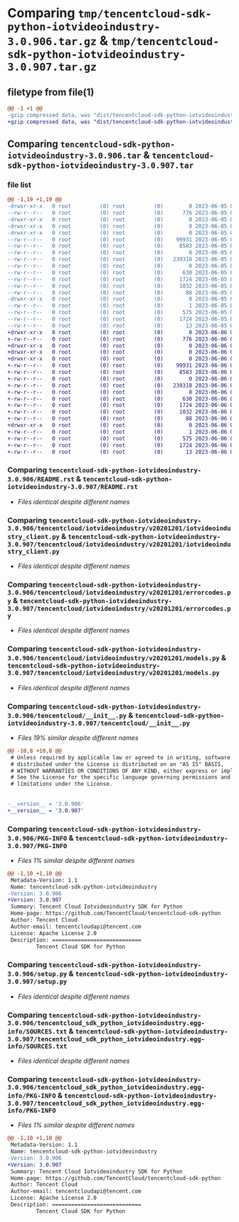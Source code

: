 # Comparing `tmp/tencentcloud-sdk-python-iotvideoindustry-3.0.906.tar.gz` & `tmp/tencentcloud-sdk-python-iotvideoindustry-3.0.907.tar.gz`

## filetype from file(1)

```diff
@@ -1 +1 @@
-gzip compressed data, was "dist/tencentcloud-sdk-python-iotvideoindustry-3.0.906.tar", last modified: Mon Jun  5 00:36:57 2023, max compression
+gzip compressed data, was "dist/tencentcloud-sdk-python-iotvideoindustry-3.0.907.tar", last modified: Tue Jun  6 02:29:18 2023, max compression
```

## Comparing `tencentcloud-sdk-python-iotvideoindustry-3.0.906.tar` & `tencentcloud-sdk-python-iotvideoindustry-3.0.907.tar`

### file list

```diff
@@ -1,19 +1,19 @@
-drwxr-xr-x   0 root         (0) root         (0)        0 2023-06-05 00:36:57.000000 tencentcloud-sdk-python-iotvideoindustry-3.0.906/
--rw-r--r--   0 root         (0) root         (0)      776 2023-06-05 00:36:57.000000 tencentcloud-sdk-python-iotvideoindustry-3.0.906/README.rst
-drwxr-xr-x   0 root         (0) root         (0)        0 2023-06-05 00:36:57.000000 tencentcloud-sdk-python-iotvideoindustry-3.0.906/tencentcloud/
-drwxr-xr-x   0 root         (0) root         (0)        0 2023-06-05 00:36:57.000000 tencentcloud-sdk-python-iotvideoindustry-3.0.906/tencentcloud/iotvideoindustry/
-drwxr-xr-x   0 root         (0) root         (0)        0 2023-06-05 00:36:57.000000 tencentcloud-sdk-python-iotvideoindustry-3.0.906/tencentcloud/iotvideoindustry/v20201201/
--rw-r--r--   0 root         (0) root         (0)    99931 2023-06-05 00:36:57.000000 tencentcloud-sdk-python-iotvideoindustry-3.0.906/tencentcloud/iotvideoindustry/v20201201/iotvideoindustry_client.py
--rw-r--r--   0 root         (0) root         (0)     8583 2023-06-05 00:36:57.000000 tencentcloud-sdk-python-iotvideoindustry-3.0.906/tencentcloud/iotvideoindustry/v20201201/errorcodes.py
--rw-r--r--   0 root         (0) root         (0)        0 2023-06-05 00:36:57.000000 tencentcloud-sdk-python-iotvideoindustry-3.0.906/tencentcloud/iotvideoindustry/v20201201/__init__.py
--rw-r--r--   0 root         (0) root         (0)   239318 2023-06-05 00:36:57.000000 tencentcloud-sdk-python-iotvideoindustry-3.0.906/tencentcloud/iotvideoindustry/v20201201/models.py
--rw-r--r--   0 root         (0) root         (0)        0 2023-06-05 00:36:57.000000 tencentcloud-sdk-python-iotvideoindustry-3.0.906/tencentcloud/iotvideoindustry/__init__.py
--rw-r--r--   0 root         (0) root         (0)      630 2023-06-05 00:36:57.000000 tencentcloud-sdk-python-iotvideoindustry-3.0.906/tencentcloud/__init__.py
--rw-r--r--   0 root         (0) root         (0)     1724 2023-06-05 00:36:57.000000 tencentcloud-sdk-python-iotvideoindustry-3.0.906/PKG-INFO
--rw-r--r--   0 root         (0) root         (0)     1032 2023-06-05 00:36:57.000000 tencentcloud-sdk-python-iotvideoindustry-3.0.906/setup.py
--rw-r--r--   0 root         (0) root         (0)       88 2023-06-05 00:36:57.000000 tencentcloud-sdk-python-iotvideoindustry-3.0.906/setup.cfg
-drwxr-xr-x   0 root         (0) root         (0)        0 2023-06-05 00:36:57.000000 tencentcloud-sdk-python-iotvideoindustry-3.0.906/tencentcloud_sdk_python_iotvideoindustry.egg-info/
--rw-r--r--   0 root         (0) root         (0)        1 2023-06-05 00:36:57.000000 tencentcloud-sdk-python-iotvideoindustry-3.0.906/tencentcloud_sdk_python_iotvideoindustry.egg-info/dependency_links.txt
--rw-r--r--   0 root         (0) root         (0)      575 2023-06-05 00:36:57.000000 tencentcloud-sdk-python-iotvideoindustry-3.0.906/tencentcloud_sdk_python_iotvideoindustry.egg-info/SOURCES.txt
--rw-r--r--   0 root         (0) root         (0)     1724 2023-06-05 00:36:57.000000 tencentcloud-sdk-python-iotvideoindustry-3.0.906/tencentcloud_sdk_python_iotvideoindustry.egg-info/PKG-INFO
--rw-r--r--   0 root         (0) root         (0)       13 2023-06-05 00:36:57.000000 tencentcloud-sdk-python-iotvideoindustry-3.0.906/tencentcloud_sdk_python_iotvideoindustry.egg-info/top_level.txt
+drwxr-xr-x   0 root         (0) root         (0)        0 2023-06-06 02:29:18.000000 tencentcloud-sdk-python-iotvideoindustry-3.0.907/
+-rw-r--r--   0 root         (0) root         (0)      776 2023-06-06 02:29:17.000000 tencentcloud-sdk-python-iotvideoindustry-3.0.907/README.rst
+drwxr-xr-x   0 root         (0) root         (0)        0 2023-06-06 02:29:18.000000 tencentcloud-sdk-python-iotvideoindustry-3.0.907/tencentcloud/
+drwxr-xr-x   0 root         (0) root         (0)        0 2023-06-06 02:29:18.000000 tencentcloud-sdk-python-iotvideoindustry-3.0.907/tencentcloud/iotvideoindustry/
+drwxr-xr-x   0 root         (0) root         (0)        0 2023-06-06 02:29:18.000000 tencentcloud-sdk-python-iotvideoindustry-3.0.907/tencentcloud/iotvideoindustry/v20201201/
+-rw-r--r--   0 root         (0) root         (0)    99931 2023-06-06 02:29:17.000000 tencentcloud-sdk-python-iotvideoindustry-3.0.907/tencentcloud/iotvideoindustry/v20201201/iotvideoindustry_client.py
+-rw-r--r--   0 root         (0) root         (0)     8583 2023-06-06 02:29:17.000000 tencentcloud-sdk-python-iotvideoindustry-3.0.907/tencentcloud/iotvideoindustry/v20201201/errorcodes.py
+-rw-r--r--   0 root         (0) root         (0)        0 2023-06-06 02:29:17.000000 tencentcloud-sdk-python-iotvideoindustry-3.0.907/tencentcloud/iotvideoindustry/v20201201/__init__.py
+-rw-r--r--   0 root         (0) root         (0)   239318 2023-06-06 02:29:17.000000 tencentcloud-sdk-python-iotvideoindustry-3.0.907/tencentcloud/iotvideoindustry/v20201201/models.py
+-rw-r--r--   0 root         (0) root         (0)        0 2023-06-06 02:29:17.000000 tencentcloud-sdk-python-iotvideoindustry-3.0.907/tencentcloud/iotvideoindustry/__init__.py
+-rw-r--r--   0 root         (0) root         (0)      630 2023-06-06 02:29:17.000000 tencentcloud-sdk-python-iotvideoindustry-3.0.907/tencentcloud/__init__.py
+-rw-r--r--   0 root         (0) root         (0)     1724 2023-06-06 02:29:18.000000 tencentcloud-sdk-python-iotvideoindustry-3.0.907/PKG-INFO
+-rw-r--r--   0 root         (0) root         (0)     1032 2023-06-06 02:29:17.000000 tencentcloud-sdk-python-iotvideoindustry-3.0.907/setup.py
+-rw-r--r--   0 root         (0) root         (0)       88 2023-06-06 02:29:18.000000 tencentcloud-sdk-python-iotvideoindustry-3.0.907/setup.cfg
+drwxr-xr-x   0 root         (0) root         (0)        0 2023-06-06 02:29:18.000000 tencentcloud-sdk-python-iotvideoindustry-3.0.907/tencentcloud_sdk_python_iotvideoindustry.egg-info/
+-rw-r--r--   0 root         (0) root         (0)        1 2023-06-06 02:29:18.000000 tencentcloud-sdk-python-iotvideoindustry-3.0.907/tencentcloud_sdk_python_iotvideoindustry.egg-info/dependency_links.txt
+-rw-r--r--   0 root         (0) root         (0)      575 2023-06-06 02:29:18.000000 tencentcloud-sdk-python-iotvideoindustry-3.0.907/tencentcloud_sdk_python_iotvideoindustry.egg-info/SOURCES.txt
+-rw-r--r--   0 root         (0) root         (0)     1724 2023-06-06 02:29:18.000000 tencentcloud-sdk-python-iotvideoindustry-3.0.907/tencentcloud_sdk_python_iotvideoindustry.egg-info/PKG-INFO
+-rw-r--r--   0 root         (0) root         (0)       13 2023-06-06 02:29:18.000000 tencentcloud-sdk-python-iotvideoindustry-3.0.907/tencentcloud_sdk_python_iotvideoindustry.egg-info/top_level.txt
```

### Comparing `tencentcloud-sdk-python-iotvideoindustry-3.0.906/README.rst` & `tencentcloud-sdk-python-iotvideoindustry-3.0.907/README.rst`

 * *Files identical despite different names*

### Comparing `tencentcloud-sdk-python-iotvideoindustry-3.0.906/tencentcloud/iotvideoindustry/v20201201/iotvideoindustry_client.py` & `tencentcloud-sdk-python-iotvideoindustry-3.0.907/tencentcloud/iotvideoindustry/v20201201/iotvideoindustry_client.py`

 * *Files identical despite different names*

### Comparing `tencentcloud-sdk-python-iotvideoindustry-3.0.906/tencentcloud/iotvideoindustry/v20201201/errorcodes.py` & `tencentcloud-sdk-python-iotvideoindustry-3.0.907/tencentcloud/iotvideoindustry/v20201201/errorcodes.py`

 * *Files identical despite different names*

### Comparing `tencentcloud-sdk-python-iotvideoindustry-3.0.906/tencentcloud/iotvideoindustry/v20201201/models.py` & `tencentcloud-sdk-python-iotvideoindustry-3.0.907/tencentcloud/iotvideoindustry/v20201201/models.py`

 * *Files identical despite different names*

### Comparing `tencentcloud-sdk-python-iotvideoindustry-3.0.906/tencentcloud/__init__.py` & `tencentcloud-sdk-python-iotvideoindustry-3.0.907/tencentcloud/__init__.py`

 * *Files 19% similar despite different names*

```diff
@@ -10,8 +10,8 @@
 # Unless required by applicable law or agreed to in writing, software
 # distributed under the License is distributed on an "AS IS" BASIS,
 # WITHOUT WARRANTIES OR CONDITIONS OF ANY KIND, either express or implied.
 # See the License for the specific language governing permissions and
 # limitations under the License.
 
 
-__version__ = '3.0.906'
+__version__ = '3.0.907'
```

### Comparing `tencentcloud-sdk-python-iotvideoindustry-3.0.906/PKG-INFO` & `tencentcloud-sdk-python-iotvideoindustry-3.0.907/PKG-INFO`

 * *Files 1% similar despite different names*

```diff
@@ -1,10 +1,10 @@
 Metadata-Version: 1.1
 Name: tencentcloud-sdk-python-iotvideoindustry
-Version: 3.0.906
+Version: 3.0.907
 Summary: Tencent Cloud Iotvideoindustry SDK for Python
 Home-page: https://github.com/TencentCloud/tencentcloud-sdk-python
 Author: Tencent Cloud
 Author-email: tencentcloudapi@tencent.com
 License: Apache License 2.0
 Description: ============================
         Tencent Cloud SDK for Python
```

### Comparing `tencentcloud-sdk-python-iotvideoindustry-3.0.906/setup.py` & `tencentcloud-sdk-python-iotvideoindustry-3.0.907/setup.py`

 * *Files identical despite different names*

### Comparing `tencentcloud-sdk-python-iotvideoindustry-3.0.906/tencentcloud_sdk_python_iotvideoindustry.egg-info/SOURCES.txt` & `tencentcloud-sdk-python-iotvideoindustry-3.0.907/tencentcloud_sdk_python_iotvideoindustry.egg-info/SOURCES.txt`

 * *Files identical despite different names*

### Comparing `tencentcloud-sdk-python-iotvideoindustry-3.0.906/tencentcloud_sdk_python_iotvideoindustry.egg-info/PKG-INFO` & `tencentcloud-sdk-python-iotvideoindustry-3.0.907/tencentcloud_sdk_python_iotvideoindustry.egg-info/PKG-INFO`

 * *Files 1% similar despite different names*

```diff
@@ -1,10 +1,10 @@
 Metadata-Version: 1.1
 Name: tencentcloud-sdk-python-iotvideoindustry
-Version: 3.0.906
+Version: 3.0.907
 Summary: Tencent Cloud Iotvideoindustry SDK for Python
 Home-page: https://github.com/TencentCloud/tencentcloud-sdk-python
 Author: Tencent Cloud
 Author-email: tencentcloudapi@tencent.com
 License: Apache License 2.0
 Description: ============================
         Tencent Cloud SDK for Python
```

